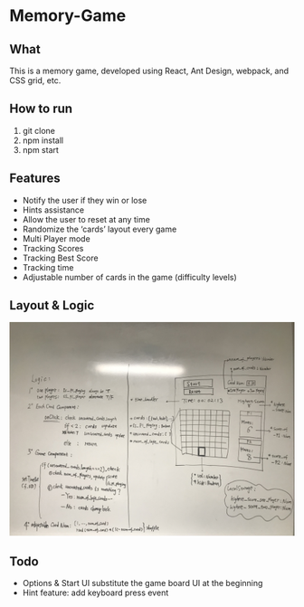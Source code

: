 # Memory-Game

## What

This is a memory game, developed using React, Ant Design, webpack, and CSS grid, etc.

## How to run

1. git clone
2. npm install
3. npm start

## Features

- Notify the user if they win or lose
- Hints assistance
- Allow the user to reset at any time
- Randomize the ‘cards’ layout every game
- Multi Player mode
- Tracking Scores
- Tracking Best Score
- Tracking time
- Adjustable number of cards in the game (difficulty levels)

## Layout & Logic
<img width="600" alt="workflow.png" src="https://github.com/caomingkai/Memory-Game/raw/master/IMG_4519.JPG">


## Todo

- Options & Start UI substitute the game board UI at the beginning
- Hint feature: add keyboard press event
